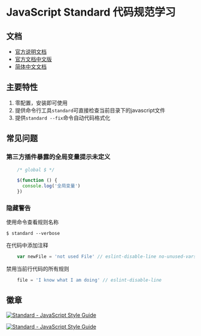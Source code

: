 # JavaScript Standard 代码规范学习

## 文档

* [官方说明文档][1]
* [官方文档中文版][3]
* [简体中文文档][2]

## 主要特性

 1. 零配置，安装即可使用
 2. 提供命令行工具`standard`可直接检查当前目录下的javascript文件
 3. 提供`standard --fix`命令自动代码格式化

## 常见问题

### 第三方插件暴露的全局变量提示未定义

``` javascript
    /* global $ */

    $(function () {
      console.log('全局变量')
    })

```

### 隐藏警告

使用命令查看规则名称

``` shell
$ standard --verbose

```

在代码中添加注释

``` javascript
    var newFile = 'not used File' // eslint-disable-line no-unused-vars
```

禁用当前行代码的所有规则

```javascript
    file = 'I know what I am doing' // eslint-disable-line 
```


## 徽章

[![Standard - JavaScript Style Guide](https://cdn.rawgit.com/feross/standard/master/badge.svg)][3]

[![Standard - JavaScript Style Guide](https://img.shields.io/badge/code%20style-standard-brightgreen.svg)][1]


[1]:https://standardjs.com/
[2]:https://github.com/feross/standard/blob/master/docs/RULES-zhcn.md
[3]:https://standardjs.com/readme-zhcn.html
[4]:https://github.com/feross/standard

